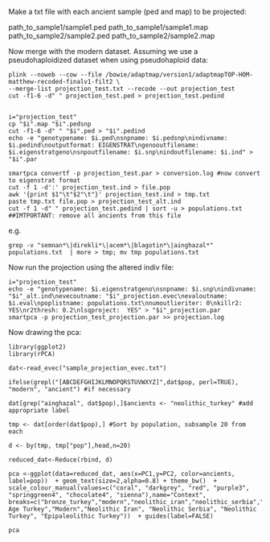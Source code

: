 Make a txt file with each ancient sample (ped and map) to be projected:

path_to_sample1/sample1.ped path_to_sample1/sample1.map
path_to_sample2/sample2.ped path_to_sample2/sample2.map

Now merge with the modern dataset. Assuming we use a pseudohaploidized dataset when using pseudohaploid data:
```
plink --noweb --cow --file /bowie/adaptmap/version1/adaptmapTOP-HOM-matthew-recoded-finalv1-filt2 \
--merge-list projection_test.txt --recode --out projection_test
cut -f1-6 -d" " projection_test.ped > projection_test.pedind


i="projection_test"
cp "$i".map "$i".pedsnp
cut -f1-6 -d" " "$i".ped > "$i".pedind
echo -e "genotypename: $i.ped\nsnpname: $i.pedsnp\nindivname: $i.pedind\noutputformat: EIGENSTRAT\ngenooutfilename: $i.eigenstratgeno\nsnpoutfilename: $i.snp\nindoutfilename: $i.ind" > "$i".par

smartpca convertf -p projection_test.par > conversion.log #now convert to eigenstrat format
cut -f 1 -d':' projection_test.ind > file.pop
awk '{print $1"\t"$2"\t"}' projection_test.ind > tmp.txt
paste tmp.txt file.pop > projection_test_alt.ind
cut -f 1 -d" " projection_test.pedind | sort -u > populations.txt ##IMTPORTANT: remove all ancients from this file
```
e.g.
```
grep -v "semnan*\|direkli*\|acem*\|blagotin*\|ainghazal*" populations.txt  | more > tmp; mv tmp populations.txt
```
Now run the projection using the altered indiv file:
```
i="projection_test"
echo -e "genotypename: $i.eigenstratgeno\nsnpname: $i.snp\nindivname: "$i"_alt.ind\nevecoutname: "$i"_projection.evec\nevaloutname: $i.eval\npoplistname: populations.txt\nnumoutlieriter: 0\nkillr2: YES\nr2thresh: 0.2\nlsqproject:  YES" > "$i"_projection.par
smartpca -p projection_test_projection.par >> projection.log
```
Now drawing the pca:
```
library(ggplot2)
library(rPCA)

dat<-read_evec("sample_projection_evec.txt")

ifelse(grepl("[ABCDEFGHIJKLMNOPQRSTUVWXYZ]",dat$pop, perl=TRUE), "modern", "ancient") #if necessary

dat[grep("ainghazal", dat$pop),]$ancients <- "neolithic_turkey" #add appropriate label

tmp <- dat[order(dat$pop),] #Sort by population, subsample 20 from each

d <- by(tmp, tmp["pop"],head,n=20)

reduced_dat<-Reduce(rbind, d)

pca <-ggplot(data=reduced_dat, aes(x=PC1,y=PC2, color=ancients, label=pop))  + geom_text(size=2,alpha=0.8) + theme_bw()  + scale_colour_manual(values=c("coral", "darkgrey", "red", "purple3", "springgreen4", "chocolate4", "sienna"),name="Context", breaks=c("bronze_turkey","modern","neolithic_iran","neolithic_serbia","neolithic_turkey","paleolithic_turkey"),labels=c("Bronze Age Turkey","Modern","Neolithic Iran", "Neolithic Serbia", "Neolithic Turkey", "Epipaleolithic Turkey"))  + guides(label=FALSE)

pca
```

```
